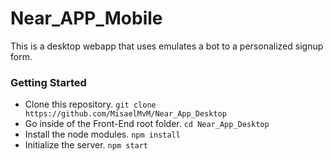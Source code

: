 # Near_APP_Mobile

This is a desktop webapp that uses emulates a bot to a personalized signup form.

### Getting Started

- Clone this repository.  `git clone https://github.com/MisaelMvM/Near_App_Desktop`
- Go inside of the Front-End root folder.  `cd Near_App_Desktop`
- Install the node modules.  `npm install`
- Initialize the server.  `npm start`
